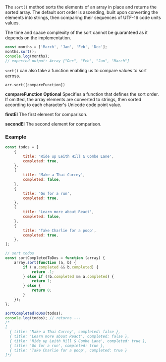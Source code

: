 #

The `sort()` method sorts the elements of an array in place and returns the sorted array. The default sort order is ascending, built upon converting the elements into strings, then comparing their sequences of UTF-16 code units values.

The time and space complexity of the sort cannot be guaranteed as it depends on the implementation.

```javascript
const months = ['March', 'Jan', 'Feb', 'Dec'];
months.sort();
console.log(months);
// expected output: Array ["Dec", "Feb", "Jan", "March"]
```

`sort()` can also take a function enabling us to compare values to sort across.

```
arr.sort([compareFunction])
```

**compareFunction Optional**
Specifies a function that defines the sort order. If omitted, the array elements are converted to strings, then sorted according to each character's Unicode code point value.

**firstEl**
The first element for comparison.

**secondEl**
The second element for comparison.

### Example

```javascript
const todos = [
    {
        title: 'Ride up Leith Hill & Combe Lane',
        completed: true,
    },
    {
        title: 'Make a Thai Currey',
        completed: false,
    },
    {
        title: 'Go for a run',
        completed: true,
    },
    {
        title: 'Learn more about React',
        completed: false,
    },
    {
        title: 'Take Charlie for a poop',
        completed: true,
    },
];

// sort todos
const sortCompletedToDos = function (array) {
    array.sort(function (a, b) {
        if (!a.completed && b.completed) {
            return -1;
        } else if (!b.completed && a.completed) {
            return 1;
        } else {
            return 0;
        }
    });
};

sortCompletedToDos(todos);
console.log(todos); // returns ---
/*
[
  { title: 'Make a Thai Currey', completed: false },
  { title: 'Learn more about React', completed: false },
  { title: 'Ride up Leith Hill & Combe Lane', completed: true },
  { title: 'Go for a run', completed: true },
  { title: 'Take Charlie for a poop', completed: true }
]*/
```
